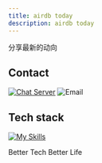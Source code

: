 ```yaml
---
title: airdb today
description: airdb today
---
```


分享最新的动向

## Contact

[![Chat Server](https://img.shields.io/badge/chat-discord-7289da.svg)](https://discord.com/invite/Mp4xttEqnF)
![Email](https://img.shields.io/badge/-info@airdb.com-green?style=flat&logo=Email&logoColor=white)

## Tech stack

[![My Skills](https://skillicons.dev/icons?i=github,aws,gcp,azure,linux,bash,vim,git,kubernetes,docker,jenkins,nginx,grafana,vscode,nodejs,vscode,c,vue,go,lua,unity,ts,py,figma,svg,ps,postgres,raspberrypi,redis,bsd&perline=10)](https://skillicons.dev)

Better Tech Better Life
